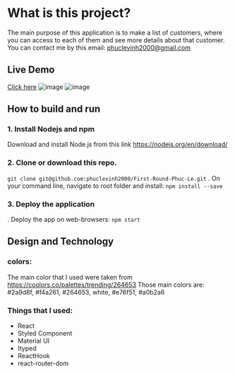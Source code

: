 # What is this project?
The main purpose of this application is to make a list of customers, where you can access to each of them and see more details about that customer. You can contact me by this email: phuclevinh2000@gmail.com

## Live Demo 
[Click here](https://www.google.com)
![image](https://user-images.githubusercontent.com/47014132/125870531-8ec0f932-088f-4a8e-8044-74405d488bfe.png)
![image](https://user-images.githubusercontent.com/47014132/125870560-665cfb7b-90da-4f67-9d34-2dd667c7262a.png)


## How to build and run

### 1. Install Nodejs and npm
Download and install Node.js from this link https://nodejs.org/en/download/

### 2. Clone or download this repo.
`git clone git@github.com:phuclevinh2000/First-Round-Phuc-Le.git`
. On your command line, navigate to root folder and install: `npm install --save`

### 3. Deploy the application
. Deploy the app on web-browsers: `npm start`

## Design and Technology

### colors: 
  The main color that I used were taken from https://coolors.co/palettes/trending/264653
  Those main colors are: #2a9d8f, #f4a261, #264653, white, #e76f51, #a0b2a6
 
### Things that I used:
  - React
  - Styled Component
  - Material UI
  - Ityped
  - ReactHook
  - react-router-dom
